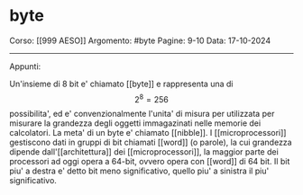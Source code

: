 # byte

Corso: [[999 AESO]]
Argomento: #byte 
Pagine: 9-10
Data: 17-10-2024

---

Appunti: 

Un'insieme di 8 bit e' chiamato [[byte]] e rappresenta una di
$$
2^8=256
$$
possibilita', ed e' convenzionalmente l'unita' di misura per utilizzata per misurare la grandezza degli oggetti immagazinati nelle memorie dei calcolatori.
La meta' di un byte e' chiamato [[nibble]]. 
I [[microprocessori]] gestiscono dati in gruppi di bit chiamati [[word]] (o parole), la cui grandezza dipende dall'[[architettura]] dei [[microprocessori]], la maggior parte dei processori ad oggi opera a 64-bit, ovvero opera con [[word]] di 64 bit. Il bit piu' a destra e' detto bit meno significativo, quello piu' a sinistra il piu' significativo.
